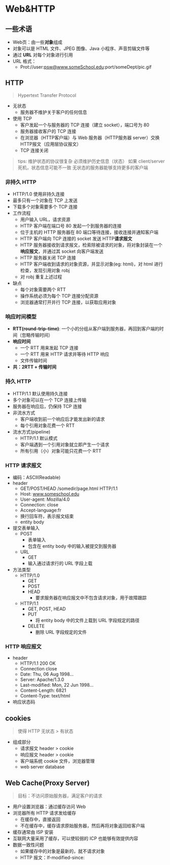 # Web&HTTP

## 一些术语
- Web页：由一些**对象**组成
- 对象可以是 HTML 文件、JPEG 图像、Java 小程序、声音剪辑文件等
- 通过 **URL** 对每个对象进行引用
- URL 格式：
  - Prot://user:psw@www.someSchool.edu:port/someDept/pic.gif

## HTTP
> Hypertext Transfer Protocol

- 无状态
  - 服务器不维护关于客户的任何信息
- 使用 TCP
  - 客户发起一个与服务器的 TCP 连接（建立 socket），端口号为 80
  - 服务器接收客户的 TCP 连接
  - 在浏览器（HTTP客户端）与 Web 服务器（HTTP服务器 server）交换HTTP报文（应用层协议报文）
  - TCP 连接关闭

> tips: 维护状态的协议很复杂
> 必须维护历史信息（状态）
> 如果 client/server 死机，状态信息可能不一致
> 无状态的服务器能够支持更多的客户端

### 非持久 HTTP
- HTTP/1.0 使用非持久连接
- 最多只有一个对象在 TCP 上发送
- 下载多个对象需要多个 TCP 连接
- 工作流程
  - 用户输入 URL，请求资源
  - HTTP 客户端在端口号 80 发起一个到服务器的连接
  - 位于主机的 HTTP 服务器在 80 端口等待连接，接收连接并通知客户端
  - HTTP 客户端向 TCP 连接的 socket 发送 HTTP**请求报文**
  - HTTP 服务器接收到请求报文，检索除被请求的对象，将对象封装在一个**响应报文**，并通过其 socket 向客户端发送
  - HTTP 服务器关闭 TCP 连接
  - HTTP 客户端收到请求的对象资源，并显示对象(eg: html)，对 html 进行检查，发现引用对象 robj
  - 对 robj 重复上述过程
- 缺点
  - 每个对象需要两个 RTT
  - 操作系统必须为每个 TCP 连接分配资源
  - 浏览器通常打开并行 TCP 连接，以获取应用对象


### 响应时间模型
- **RTT(round-trip-time)**: 一个小的分组从客户端到服务器，再回到客户端的时间（忽略传输时间）
- **响应时间**
  - 一个 RTT 用来发起 TCP 连接
  - 一个 RTT 用来 HTTP 请求并等待 HTTP 响应
  - 文件传输时间
- **共：2RTT + 传输时间**


### 持久 HTTP
- HTTP/1.1 默认使用持久连接
- 多个对象可以在一个 TCP 连接上传输
- 服务器在响应后，仍保持 TCP 连接
- 非流水方式
  - 客户端收到前一个响应后才能发出新的请求
  - 每个引用对象花费一个 RTT
- 流水方式(pipeline)
  - HTTP/1.1 默认模式
  - 客户端遇到一个引用对象就立即产生一个请求
  - 所有引用（小）对象可能只花费一个 RTT


### HTTP 请求报文
- 编码：ASCII(Readable)
- header
  - GET/POST/HEAD /somedir/page.html HTTP/1.1
  - Host: www.someschool.edu
  - User-agent: Mozilla/4.0
  - Connection: close
  - Accept-language:fr
  - 换行回车符，表示报文结束
  - entity body
- 提交表单输入
  - POST
    - 表单输入
    - 包含在 entity body 中的输入被提交到服务器
  - URL
    - GET
    - 输入通过请求行的 URL 字段上载
- 方法类型
  - HTTP/1.0
    - GET
    - POST
    - HEAD
      - 要求服务器在响应报文中不包含请求对象，用于故障跟踪
  - HTTP/1.1
    - GET, POST, HEAD
    - PUT
      - 将 entity body 中的文件上载到 URL 字段规定的路径
    - DELETE 
      - 删除 URL 字段规定的文件

### HTTP 响应报文
- header
  - HTTP/1.1 200 OK
  - Connection close
  - Date: Thu, 06 Aug 1998...
  - Server: Apache/1.3.0
  - Last-modified: Mon, 22 Jun 1998...
  - Content-Length: 6821
  - Content-Type: text/html
- 响应状态码

## cookies
> 使得 HTTP 无状态 > 有状态

- 组成部分
  - 请求报文 header > cookie
  - 响应报文 header > cookie
  - 客户端系统 cookie 文件，浏览器管理
  - web server database

## Web Cache(Proxy Server)
> 目标：不访问原始服务器，满足客户的请求

- 用户设置浏览器：通过缓存访问 Web
- 浏览器所有 HTTP 请求发给缓存
  - 在缓存中，直接返回
  - 不在缓存中，缓存请求原始服务器，然后再将对象返回给客户端
- 缓存通常由 ISP 安装
- 互联网大量采用了缓存，可以使较弱的 ICP 也能够有效提供内容
- 数据一致性问题
  - 如果缓存中的对象是最新的，就不请求对象
  - HTTP 报文：If-modified-since: